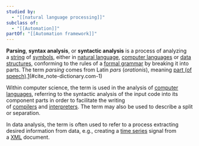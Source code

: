 ```yaml
---
studied by:
  - "[[natural language processing]]"
subclass of:
  - "[[Automation]]"
partOf: "[[Automation framework]]"
---
```

**Parsing**, **syntax analysis**, or **syntactic analysis** is a process of analyzing a [string](https://en.wikipedia.org/wiki/String_\(computer_science\) "String (computer science)") of [symbols](https://en.wikipedia.org/wiki/Symbol_\(formal\) "Symbol (formal)"), either in [natural language](https://en.wikipedia.org/wiki/Natural_language "Natural language"), [computer languages](https://en.wikipedia.org/wiki/Computer_languages "Computer languages") or [data structures](https://en.wikipedia.org/wiki/Data_structure "Data structure"), conforming to the rules of a [formal grammar](https://en.wikipedia.org/wiki/Formal_grammar "Formal grammar") by breaking it into parts. The term _parsing_ comes from Latin _pars_ (_orationis_), meaning [part (of speech)](https://en.wikipedia.org/wiki/Part_of_speech "Part of speech").[1](app://obsidian.md/1)(#cite_note-dictionary.com-1)

Within computer science, the term is used in the analysis of [computer languages](https://en.wikipedia.org/wiki/Computer_languages "Computer languages"), referring to the syntactic analysis of the input code into its component parts in order to facilitate the writing of [compilers](https://en.wikipedia.org/wiki/Compilers "Compilers") and [interpreters](https://en.wikipedia.org/wiki/Interpreter_\(computing\) "Interpreter (computing)"). The term may also be used to describe a split or separation.

In data analysis, the term is often used to refer to a process extracting desired information from data, e.g., creating a [time series](https://en.wikipedia.org/wiki/Time_series "Time series") signal from a [XML](https://en.wikipedia.org/wiki/XML "XML") document.